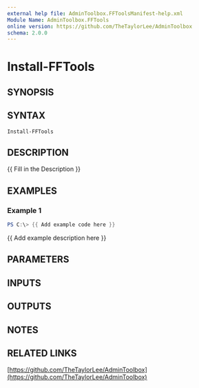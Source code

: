 ```yaml
---
external help file: AdminToolbox.FFToolsManifest-help.xml
Module Name: AdminToolbox.FFTools
online version: https://github.com/TheTaylorLee/AdminToolbox
schema: 2.0.0
---
```


# Install-FFTools

## SYNOPSIS

## SYNTAX

```
Install-FFTools
```

## DESCRIPTION
{{ Fill in the Description }}

## EXAMPLES

### Example 1
```powershell
PS C:\> {{ Add example code here }}
```

{{ Add example description here }}

## PARAMETERS

## INPUTS

## OUTPUTS

## NOTES

## RELATED LINKS

[https://github.com/TheTaylorLee/AdminToolbox](https://github.com/TheTaylorLee/AdminToolbox)

